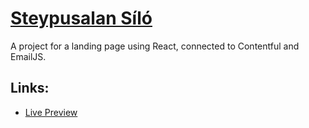# [Steypusalan Síló](http://steypusalan-silo.netlify.app)
A project for a landing page using React, connected to Contentful and EmailJS.

## Links:
+ [Live Preview](http://steypusalan-silo.netlify.app)



